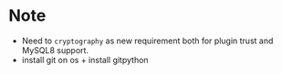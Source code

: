 # Note

- Need to `cryptography` as new requirement both for plugin trust and MySQL8 support.
- install git on os + install gitpython